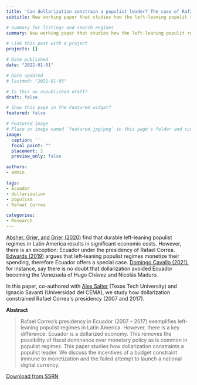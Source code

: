 ```yaml
---
title: 'Can dollarization constrain a populist leader? The case of Rafael Correa in Ecuador'
subtitle: New working paper that studies how the left-leaning populit regime of Rafael Correa in Ecuador (2007 - 2017) was constrained by its dollarized economy.

# Summary for listings and search engines
summary: New working paper that studies how the left-leaning populit regime of Rafael Correa in Ecuador (2007 - 2017) was constrained by its dollarized economy.

# Link this post with a project
projects: []

# Date published
date: "2022-01-01"

# Date updated
# lastmod: "2021-01-03"

# Is this an unpublished draft?
draft: false

# Show this page in the Featured widget?
featured: false

# Featured image
# Place an image named `featured.jpg/png` in this page's folder and customize its options here.
image:
  caption: ''
  focal_point: ""
  placement: 2
  preview_only: false

authors:
- admin

tags:
- Ecuador
- dollarization
- populism
- Rafael Correa

categories:
- Research
---
```


[Absher, Grier, and Grier (2020)](https://www.sciencedirect.com/science/article/abs/pii/S0167268120302237) find that durable left-leaning populist regimes in Latin America results in significant economic costs. However, there is an exception: Ecuador under the presidency of Rafael Correa. [Edwards (2019)](https://www.aeaweb.org/articles?id=10.1257/jep.33.4.76) argues that left-leaning populist regimes monetize their spending, therefore Ecuador offers a special case. [Domingo Cavallo (2021)](https://www.amazon.com/dp/B093DZZ68N/ref=dp-kindle-redirect?_encoding=UTF8&btkr=1), for instance, say there is no doubt that dollarization avoided Ecuador becoming the Venezuela of Hugo Chávez and Nicolás Maduro.

In this paper, co-authored with [Alex Salter](https://www.awsalter.com/) (Texas Tech University) and Ignacio Savanti (Universidad del CEMA), we study how dollarization constrained Rafael Correa's presidency (2007 and 2017).

**Abstract**
> Rafael Correa’s presidency in Ecuador (2007 – 2017) exemplifies left-leaning populist regimes in Latin America. However, there is a key difference: Ecuador is a dollarized economy. This removes the possibility of fiscal dominance over monetary policy as is common in populist regimes. This paper studies how dollarization constraints a populist leader. We discuss the incentives of a budget constraint immune to monetization and the failed attempt to launch a national digital currency. 

<a href="https://papers.ssrn.com/sol3/papers.cfm?abstract_id=3726345" class="fancy-button">Download from SSRN</a>